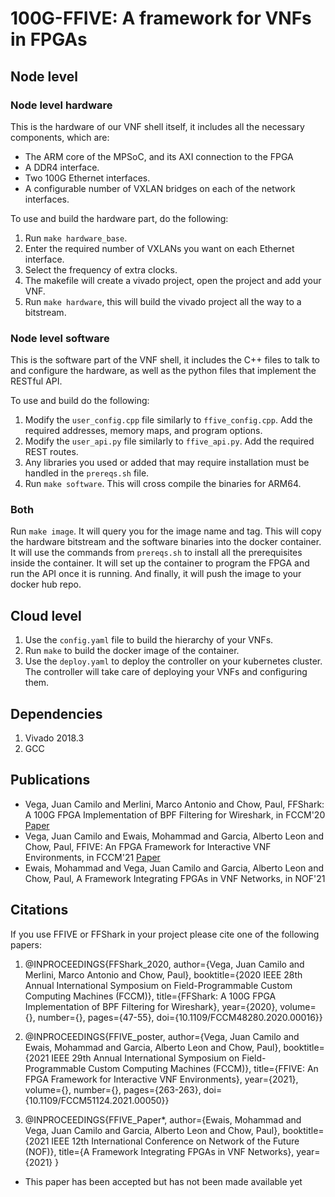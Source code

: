 # 100G-FFIVE: A framework for VNFs in FPGAs

## Node level
### Node level hardware
This is the hardware of our VNF shell itself, it includes all the necessary components, which are:
- The ARM core of the MPSoC, and its AXI connection to the FPGA
- A DDR4 interface.
- Two 100G Ethernet interfaces.
- A configurable number of VXLAN bridges on each of the network interfaces.

To use and build the hardware part, do the following:
1. Run `make hardware_base`.
2. Enter the required number of VXLANs you want on each Ethernet interface.
3. Select the frequency of extra clocks.
4. The makefile will create a vivado project, open the project and add your VNF.
5. Run `make hardware`, this will build the vivado project all the way to a bitstream.

### Node level software
This is the software part of the VNF shell, it includes the C++ files to talk to and configure the hardware, as well as the python files that implement the RESTful API.

To use and build do the following:
1. Modify the `user_config.cpp` file similarly to `ffive_config.cpp`. Add the required addresses, memory maps, and program options.
2. Modify the `user_api.py` file similarly to `ffive_api.py`. Add the required REST routes.
3. Any libraries you used or added that may require installation must be handled in the `prereqs.sh` file.
4. Run `make software`. This will cross compile the binaries for ARM64.

### Both
Run `make image`. It will query you for the image name and tag. This will copy the hardware bitstream and the software binaries into the docker container. It will use the commands from `prereqs.sh` to install all the prerequisites inside the container. It will set up the container to program the FPGA and run the API once it is running. And finally, it will push the image to your docker hub repo.

## Cloud level
1. Use the `config.yaml` file to build the hierarchy of your VNFs.
2. Run `make` to build the docker image of the container.
3. Use the `deploy.yaml` to deploy the controller on your kubernetes cluster. The controller will take care of deploying your VNFs and configuring them.

## Dependencies
1. Vivado 2018.3
2. GCC

## Publications

* Vega, Juan Camilo and Merlini, Marco Antonio and Chow, Paul, FFShark: A 100G FPGA Implementation of BPF Filtering for Wireshark, in FCCM'20 [Paper](https://ieeexplore.ieee.org/document/9114665)
* Vega, Juan Camilo and Ewais, Mohammad and Garcia, Alberto Leon and Chow, Paul, FFIVE: An FPGA Framework for Interactive VNF Environments, in FCCM'21 [Paper](https://ieeexplore.ieee.org/document/9444058)
* Ewais, Mohammad and Vega, Juan Camilo and Garcia, Alberto Leon and Chow, Paul, A Framework Integrating FPGAs in VNF Networks, in NOF'21

## Citations

If you use FFIVE or FFShark in your project please cite one of the following papers:

1. @INPROCEEDINGS{FFShark_2020,
  author={Vega, Juan Camilo and Merlini, Marco Antonio and Chow, Paul},
  booktitle={2020 IEEE 28th Annual International Symposium on Field-Programmable Custom Computing Machines (FCCM)}, 
  title={FFShark: A 100G FPGA Implementation of BPF Filtering for Wireshark}, 
  year={2020},
  volume={},
  number={},
  pages={47-55},
  doi={10.1109/FCCM48280.2020.00016}}
  
2. @INPROCEEDINGS{FFIVE_poster,
  author={Vega, Juan Camilo and Ewais, Mohammad and Garcia, Alberto Leon and Chow, Paul},
  booktitle={2021 IEEE 29th Annual International Symposium on Field-Programmable Custom Computing Machines (FCCM)}, 
  title={FFIVE: An FPGA Framework for Interactive VNF Environments}, 
  year={2021},
  volume={},
  number={},
  pages={263-263},
  doi={10.1109/FCCM51124.2021.00050}}
  
3. @INPROCEEDINGS{FFIVE_Paper*,
  author={Ewais, Mohammad and Vega, Juan Camilo and Garcia, Alberto Leon and Chow, Paul},
  booktitle={2021 IEEE 12th International Conference on Network of the Future (NOF)}, 
  title={A Framework Integrating FPGAs in VNF Networks}, 
  year={2021}
  }
  * This paper has been accepted but has not been made available yet
